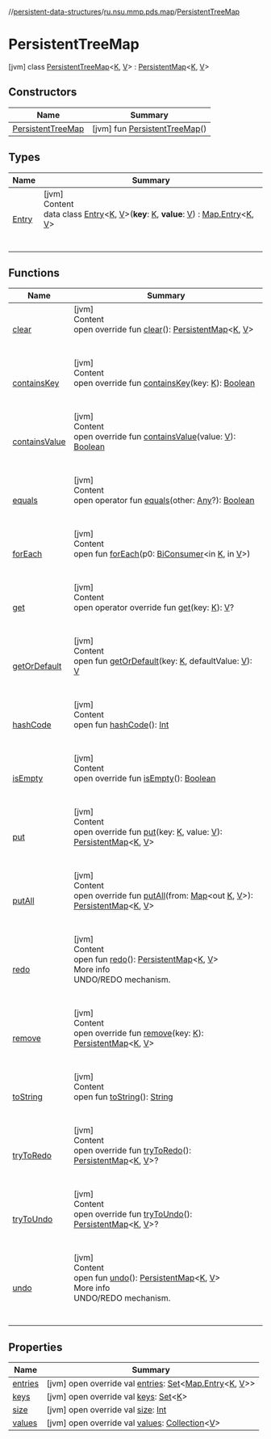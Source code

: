 //[persistent-data-structures](../../index.md)/[ru.nsu.mmp.pds.map](../index.md)/[PersistentTreeMap](index.md)



# PersistentTreeMap  
 [jvm] class [PersistentTreeMap](index.md)<[K](index.md), [V](index.md)> : [PersistentMap](../-persistent-map/index.md)<[K](index.md), [V](index.md)>    


## Constructors  
  
|  Name|  Summary| 
|---|---|
| <a name="ru.nsu.mmp.pds.map/PersistentTreeMap/PersistentTreeMap/#/PointingToDeclaration/"></a>[PersistentTreeMap](-persistent-tree-map.md)| <a name="ru.nsu.mmp.pds.map/PersistentTreeMap/PersistentTreeMap/#/PointingToDeclaration/"></a> [jvm] fun [PersistentTreeMap](-persistent-tree-map.md)()   <br>


## Types  
  
|  Name|  Summary| 
|---|---|
| <a name="ru.nsu.mmp.pds.map/PersistentTreeMap.Entry///PointingToDeclaration/"></a>[Entry](-entry/index.md)| <a name="ru.nsu.mmp.pds.map/PersistentTreeMap.Entry///PointingToDeclaration/"></a>[jvm]  <br>Content  <br>data class [Entry](-entry/index.md)<[K](-entry/index.md), [V](-entry/index.md)>(**key**: [K](-entry/index.md), **value**: [V](-entry/index.md)) : [Map.Entry](https://kotlinlang.org/api/latest/jvm/stdlib/kotlin.collections/-map/-entry/index.html)<[K](-entry/index.md), [V](-entry/index.md)>   <br><br><br>


## Functions  
  
|  Name|  Summary| 
|---|---|
| <a name="ru.nsu.mmp.pds.map/PersistentTreeMap/clear/#/PointingToDeclaration/"></a>[clear](clear.md)| <a name="ru.nsu.mmp.pds.map/PersistentTreeMap/clear/#/PointingToDeclaration/"></a>[jvm]  <br>Content  <br>open override fun [clear](clear.md)(): [PersistentMap](../-persistent-map/index.md)<[K](index.md), [V](index.md)>  <br><br><br>
| <a name="ru.nsu.mmp.pds.map/PersistentMap/containsKey/#TypeParam(bounds=[kotlin.Any?])/PointingToDeclaration/"></a>[containsKey](../-persistent-map/contains-key.md)| <a name="ru.nsu.mmp.pds.map/PersistentMap/containsKey/#TypeParam(bounds=[kotlin.Any?])/PointingToDeclaration/"></a>[jvm]  <br>Content  <br>open override fun [containsKey](../-persistent-map/contains-key.md)(key: [K](index.md)): [Boolean](https://kotlinlang.org/api/latest/jvm/stdlib/kotlin/-boolean/index.html)  <br><br><br>
| <a name="ru.nsu.mmp.pds.map/PersistentMap/containsValue/#TypeParam(bounds=[kotlin.Any?])/PointingToDeclaration/"></a>[containsValue](../-persistent-map/contains-value.md)| <a name="ru.nsu.mmp.pds.map/PersistentMap/containsValue/#TypeParam(bounds=[kotlin.Any?])/PointingToDeclaration/"></a>[jvm]  <br>Content  <br>open override fun [containsValue](../-persistent-map/contains-value.md)(value: [V](index.md)): [Boolean](https://kotlinlang.org/api/latest/jvm/stdlib/kotlin/-boolean/index.html)  <br><br><br>
| <a name="kotlin/Any/equals/#kotlin.Any?/PointingToDeclaration/"></a>[equals](-entry/index.md#%5Bkotlin%2FAny%2Fequals%2F%23kotlin.Any%3F%2FPointingToDeclaration%2F%5D%2FFunctions%2F-1014395654)| <a name="kotlin/Any/equals/#kotlin.Any?/PointingToDeclaration/"></a>[jvm]  <br>Content  <br>open operator fun [equals](-entry/index.md#%5Bkotlin%2FAny%2Fequals%2F%23kotlin.Any%3F%2FPointingToDeclaration%2F%5D%2FFunctions%2F-1014395654)(other: [Any](https://kotlinlang.org/api/latest/jvm/stdlib/kotlin/-any/index.html)?): [Boolean](https://kotlinlang.org/api/latest/jvm/stdlib/kotlin/-boolean/index.html)  <br><br><br>
| <a name="kotlin.collections/Map/forEach/#java.util.function.BiConsumer[TypeParam(bounds=[kotlin.Any?]),TypeParam(bounds=[kotlin.Any?])]/PointingToDeclaration/"></a>[forEach](index.md#%5Bkotlin.collections%2FMap%2FforEach%2F%23java.util.function.BiConsumer%5BTypeParam%28bounds%3D%5Bkotlin.Any%3F%5D%29%2CTypeParam%28bounds%3D%5Bkotlin.Any%3F%5D%29%5D%2FPointingToDeclaration%2F%5D%2FFunctions%2F-1014395654)| <a name="kotlin.collections/Map/forEach/#java.util.function.BiConsumer[TypeParam(bounds=[kotlin.Any?]),TypeParam(bounds=[kotlin.Any?])]/PointingToDeclaration/"></a>[jvm]  <br>Content  <br>open fun [forEach](index.md#%5Bkotlin.collections%2FMap%2FforEach%2F%23java.util.function.BiConsumer%5BTypeParam%28bounds%3D%5Bkotlin.Any%3F%5D%29%2CTypeParam%28bounds%3D%5Bkotlin.Any%3F%5D%29%5D%2FPointingToDeclaration%2F%5D%2FFunctions%2F-1014395654)(p0: [BiConsumer](https://docs.oracle.com/javase/8/docs/api/java/util/function/BiConsumer.html)<in [K](index.md), in [V](index.md)>)  <br><br><br>
| <a name="ru.nsu.mmp.pds.map/PersistentTreeMap/get/#TypeParam(bounds=[kotlin.Any?])/PointingToDeclaration/"></a>[get](get.md)| <a name="ru.nsu.mmp.pds.map/PersistentTreeMap/get/#TypeParam(bounds=[kotlin.Any?])/PointingToDeclaration/"></a>[jvm]  <br>Content  <br>open operator override fun [get](get.md)(key: [K](index.md)): [V](index.md)?  <br><br><br>
| <a name="kotlin.collections/Map/getOrDefault/#TypeParam(bounds=[kotlin.Any?])#TypeParam(bounds=[kotlin.Any?])/PointingToDeclaration/"></a>[getOrDefault](index.md#%5Bkotlin.collections%2FMap%2FgetOrDefault%2F%23TypeParam%28bounds%3D%5Bkotlin.Any%3F%5D%29%23TypeParam%28bounds%3D%5Bkotlin.Any%3F%5D%29%2FPointingToDeclaration%2F%5D%2FFunctions%2F-1014395654)| <a name="kotlin.collections/Map/getOrDefault/#TypeParam(bounds=[kotlin.Any?])#TypeParam(bounds=[kotlin.Any?])/PointingToDeclaration/"></a>[jvm]  <br>Content  <br>open fun [getOrDefault](index.md#%5Bkotlin.collections%2FMap%2FgetOrDefault%2F%23TypeParam%28bounds%3D%5Bkotlin.Any%3F%5D%29%23TypeParam%28bounds%3D%5Bkotlin.Any%3F%5D%29%2FPointingToDeclaration%2F%5D%2FFunctions%2F-1014395654)(key: [K](index.md), defaultValue: [V](index.md)): [V](index.md)  <br><br><br>
| <a name="kotlin/Any/hashCode/#/PointingToDeclaration/"></a>[hashCode](-entry/index.md#%5Bkotlin%2FAny%2FhashCode%2F%23%2FPointingToDeclaration%2F%5D%2FFunctions%2F-1014395654)| <a name="kotlin/Any/hashCode/#/PointingToDeclaration/"></a>[jvm]  <br>Content  <br>open fun [hashCode](-entry/index.md#%5Bkotlin%2FAny%2FhashCode%2F%23%2FPointingToDeclaration%2F%5D%2FFunctions%2F-1014395654)(): [Int](https://kotlinlang.org/api/latest/jvm/stdlib/kotlin/-int/index.html)  <br><br><br>
| <a name="ru.nsu.mmp.pds.map/PersistentMap/isEmpty/#/PointingToDeclaration/"></a>[isEmpty](../-persistent-map/is-empty.md)| <a name="ru.nsu.mmp.pds.map/PersistentMap/isEmpty/#/PointingToDeclaration/"></a>[jvm]  <br>Content  <br>open override fun [isEmpty](../-persistent-map/is-empty.md)(): [Boolean](https://kotlinlang.org/api/latest/jvm/stdlib/kotlin/-boolean/index.html)  <br><br><br>
| <a name="ru.nsu.mmp.pds.map/PersistentTreeMap/put/#TypeParam(bounds=[kotlin.Any?])#TypeParam(bounds=[kotlin.Any?])/PointingToDeclaration/"></a>[put](put.md)| <a name="ru.nsu.mmp.pds.map/PersistentTreeMap/put/#TypeParam(bounds=[kotlin.Any?])#TypeParam(bounds=[kotlin.Any?])/PointingToDeclaration/"></a>[jvm]  <br>Content  <br>open override fun [put](put.md)(key: [K](index.md), value: [V](index.md)): [PersistentMap](../-persistent-map/index.md)<[K](index.md), [V](index.md)>  <br><br><br>
| <a name="ru.nsu.mmp.pds.map/PersistentTreeMap/putAll/#kotlin.collections.Map[TypeParam(bounds=[kotlin.Any?]),TypeParam(bounds=[kotlin.Any?])]/PointingToDeclaration/"></a>[putAll](put-all.md)| <a name="ru.nsu.mmp.pds.map/PersistentTreeMap/putAll/#kotlin.collections.Map[TypeParam(bounds=[kotlin.Any?]),TypeParam(bounds=[kotlin.Any?])]/PointingToDeclaration/"></a>[jvm]  <br>Content  <br>open override fun [putAll](put-all.md)(from: [Map](https://kotlinlang.org/api/latest/jvm/stdlib/kotlin.collections/-map/index.html)<out [K](index.md), [V](index.md)>): [PersistentMap](../-persistent-map/index.md)<[K](index.md), [V](index.md)>  <br><br><br>
| <a name="ru.nsu.mmp.pds/PersistentDataStructure/redo/#/PointingToDeclaration/"></a>[redo](../../ru.nsu.mmp.pds/-persistent-data-structure/redo.md)| <a name="ru.nsu.mmp.pds/PersistentDataStructure/redo/#/PointingToDeclaration/"></a>[jvm]  <br>Content  <br>open fun [redo](../../ru.nsu.mmp.pds/-persistent-data-structure/redo.md)(): [PersistentMap](../-persistent-map/index.md)<[K](index.md), [V](index.md)>  <br>More info  <br>UNDO/REDO mechanism.  <br><br><br>
| <a name="ru.nsu.mmp.pds.map/PersistentTreeMap/remove/#TypeParam(bounds=[kotlin.Any?])/PointingToDeclaration/"></a>[remove](remove.md)| <a name="ru.nsu.mmp.pds.map/PersistentTreeMap/remove/#TypeParam(bounds=[kotlin.Any?])/PointingToDeclaration/"></a>[jvm]  <br>Content  <br>open override fun [remove](remove.md)(key: [K](index.md)): [PersistentMap](../-persistent-map/index.md)<[K](index.md), [V](index.md)>  <br><br><br>
| <a name="kotlin/Any/toString/#/PointingToDeclaration/"></a>[toString](-entry/index.md#%5Bkotlin%2FAny%2FtoString%2F%23%2FPointingToDeclaration%2F%5D%2FFunctions%2F-1014395654)| <a name="kotlin/Any/toString/#/PointingToDeclaration/"></a>[jvm]  <br>Content  <br>open fun [toString](-entry/index.md#%5Bkotlin%2FAny%2FtoString%2F%23%2FPointingToDeclaration%2F%5D%2FFunctions%2F-1014395654)(): [String](https://kotlinlang.org/api/latest/jvm/stdlib/kotlin/-string/index.html)  <br><br><br>
| <a name="ru.nsu.mmp.pds.map/PersistentTreeMap/tryToRedo/#/PointingToDeclaration/"></a>[tryToRedo](try-to-redo.md)| <a name="ru.nsu.mmp.pds.map/PersistentTreeMap/tryToRedo/#/PointingToDeclaration/"></a>[jvm]  <br>Content  <br>open override fun [tryToRedo](try-to-redo.md)(): [PersistentMap](../-persistent-map/index.md)<[K](index.md), [V](index.md)>?  <br><br><br>
| <a name="ru.nsu.mmp.pds.map/PersistentTreeMap/tryToUndo/#/PointingToDeclaration/"></a>[tryToUndo](try-to-undo.md)| <a name="ru.nsu.mmp.pds.map/PersistentTreeMap/tryToUndo/#/PointingToDeclaration/"></a>[jvm]  <br>Content  <br>open override fun [tryToUndo](try-to-undo.md)(): [PersistentMap](../-persistent-map/index.md)<[K](index.md), [V](index.md)>?  <br><br><br>
| <a name="ru.nsu.mmp.pds/PersistentDataStructure/undo/#/PointingToDeclaration/"></a>[undo](../../ru.nsu.mmp.pds/-persistent-data-structure/undo.md)| <a name="ru.nsu.mmp.pds/PersistentDataStructure/undo/#/PointingToDeclaration/"></a>[jvm]  <br>Content  <br>open fun [undo](../../ru.nsu.mmp.pds/-persistent-data-structure/undo.md)(): [PersistentMap](../-persistent-map/index.md)<[K](index.md), [V](index.md)>  <br>More info  <br>UNDO/REDO mechanism.  <br><br><br>


## Properties  
  
|  Name|  Summary| 
|---|---|
| <a name="ru.nsu.mmp.pds.map/PersistentTreeMap/entries/#/PointingToDeclaration/"></a>[entries](entries.md)| <a name="ru.nsu.mmp.pds.map/PersistentTreeMap/entries/#/PointingToDeclaration/"></a> [jvm] open override val [entries](entries.md): [Set](https://kotlinlang.org/api/latest/jvm/stdlib/kotlin.collections/-set/index.html)<[Map.Entry](https://kotlinlang.org/api/latest/jvm/stdlib/kotlin.collections/-map/-entry/index.html)<[K](index.md), [V](index.md)>>   <br>
| <a name="ru.nsu.mmp.pds.map/PersistentTreeMap/keys/#/PointingToDeclaration/"></a>[keys](keys.md)| <a name="ru.nsu.mmp.pds.map/PersistentTreeMap/keys/#/PointingToDeclaration/"></a> [jvm] open override val [keys](keys.md): [Set](https://kotlinlang.org/api/latest/jvm/stdlib/kotlin.collections/-set/index.html)<[K](index.md)>   <br>
| <a name="ru.nsu.mmp.pds.map/PersistentTreeMap/size/#/PointingToDeclaration/"></a>[size](size.md)| <a name="ru.nsu.mmp.pds.map/PersistentTreeMap/size/#/PointingToDeclaration/"></a> [jvm] open override val [size](size.md): [Int](https://kotlinlang.org/api/latest/jvm/stdlib/kotlin/-int/index.html)   <br>
| <a name="ru.nsu.mmp.pds.map/PersistentTreeMap/values/#/PointingToDeclaration/"></a>[values](values.md)| <a name="ru.nsu.mmp.pds.map/PersistentTreeMap/values/#/PointingToDeclaration/"></a> [jvm] open override val [values](values.md): [Collection](https://kotlinlang.org/api/latest/jvm/stdlib/kotlin.collections/-collection/index.html)<[V](index.md)>   <br>

